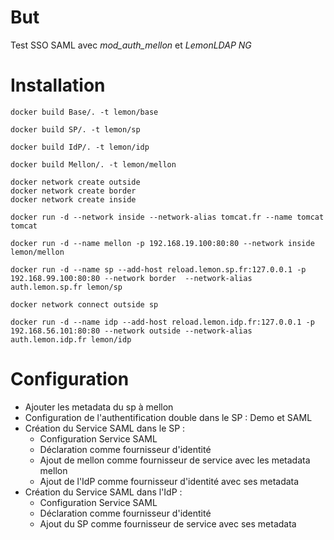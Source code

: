 # But 

Test SSO SAML avec *mod_auth_mellon* et *LemonLDAP NG*

# Installation

```
docker build Base/. -t lemon/base  

docker build SP/. -t lemon/sp  

docker build IdP/. -t lemon/idp  

docker build Mellon/. -t lemon/mellon  

docker network create outside
docker network create border  
docker network create inside

docker run -d --network inside --network-alias tomcat.fr --name tomcat tomcat  

docker run -d --name mellon -p 192.168.19.100:80:80 --network inside lemon/mellon 

docker run -d --name sp --add-host reload.lemon.sp.fr:127.0.0.1 -p 192.168.99.100:80:80 --network border  --network-alias auth.lemon.sp.fr lemon/sp  

docker network connect outside sp
  
docker run -d --name idp --add-host reload.lemon.idp.fr:127.0.0.1 -p 192.168.56.101:80:80 --network outside --network-alias auth.lemon.idp.fr lemon/idp  

```

# Configuration

* Ajouter les metadata du sp à mellon
* Configuration de l'authentification double dans le SP : Demo et SAML
* Création du Service SAML dans le SP :
  * Configuration Service SAML
  * Déclaration comme fournisseur d'identité
  * Ajout de mellon comme fournisseur de service avec les metadata mellon
  * Ajout de l'IdP comme fournisseur d'identité avec ses metadata
* Création du Service SAML dans l'IdP :
  * Configuration Service SAML
  * Déclaration comme fournisseur d'identité
  * Ajout du SP comme fournisseur de service avec ses metadata
  

